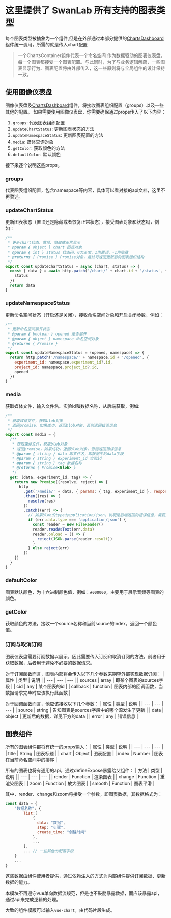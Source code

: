 # 这里提供了 SwanLab 所有支持的图表类型

每个图表类型被抽象为一个组件,但是在外部通过本部分提供的[ChartsDashboard](./ChartsDashboard.vue)组件统一调用，所需的就是传入chart配置  
> 一个ChartsContainer组件代表一个命名空间
作为数据驱动的图表仪表盘，每一个图表都接受一个图表配置。与此同时，为了与业务逻辑解藕，一些图表显示行为、图表配置将由外部传入，这一些原则将与全局组件的设计保持一致。

## 使用图像仪表盘

图像仪表盘及[ChartsDashboard](./ChartsDashboard.vue)组件，将接收图表组织配置（groups）以及一些其他的配置。
如果需要使用图像仪表盘，你需要确保通过props传入了以下内容：

1. `groups`: 代表图表组织配置
2. `updateChartStatus`: 更新图表状态的方法
3. `updateNamespaceStatus`: 更新图表配置的方法
4. `media`: 媒体查询对象
5. `getColor`: 获取颜色的方法
6. `defaultColor`: 默认颜色

接下来逐个说明这些props。

### groups

代表图表组织配置，包含namespace等内容，具体可以看对接的api文档，这里不再赘述。

### updateChartStatus

更新图表状态（置顶还是隐藏或者恢复正常状态），接受图表对象和状态吗，例如：

```js
/**
 * 更新chart状态，置顶、隐藏或正常显示
 * @param { object } chart 图表对象
 * @param { int } status 状态码，0为正常，1为置顶，-1为隐藏
 * @returns { Promise } Promise对象，最终可返回更新后的图表组织结构
 */
export const updateChartStatus = async (chart, status) => {
  const { data } = await http.patch('/chart/' + chart.id + '/status', {
    status
  })
  return data
}
```

### updateNamespaceStatus

更新命名空间状态（开启还是关闭），接收命名空间对象和开启关闭参数，例如：

```js
/**
 * 更新命名空间展开状态
 * @param { boolean } opened 是否展开
 * @param { object } namespace 命名空间对象
 * @returns { Promise }
 */
export const updateNamespaceStatus = (opened, namespace) => {
  return http.patch('/namespace/' + namespace.id + '/opened', {
    experiment_id: namespace.experiment_id?.id,
    project_id: namespace.project_id?.id,
    opened
  })
}
```

### media

获取媒体文件，输入文件名、实验id和数据名称，从后端获取，例如:

```js
/**
 * 获取媒体文件，获取blob对象
 * 返回promise，如果成功，返回blob对象，否则返回错误信息
 */
export const media = {
  /**
   * 获取媒体文件，获取blob对象
   * 返回promise，如果成功，返回blob对象，否则返回错误信息
   * @param { string } data 即文件名，即数据中的data字段
   * @param { string } experiment_id 实验id
   * @param { string } tag 数据名称
   * @returns { Promise<Blob> }
   */
  get: (data, experiment_id, tag) => {
    return new Promise((resolve, reject) => {
      http
        .get('/media/' + data, { params: { tag, experiment_id }, responseType: 'blob' })
        .then((res) => {
          resolve(res)
        })
        .catch((err) => {
          // 如果blob的type为application/json，说明是后端返回的错误信息，需要解析
          if (err.data.type === 'application/json') {
            const reader = new FileReader()
            reader.readAsText(err.data)
            reader.onload = () => {
              reject(JSON.parse(reader.result))
            }
          } else reject(err)
        })
    })
  }
}
```

### defaultColor

图表默认颜色，为十六进制颜色值，例如：`#000000`，主要用于展示音频等图表的颜色。

### getColor

获取颜色的方法，接收一个source名称和当前source的index，返回一个颜色值。

### 订阅与取消订阅

图表仪表盘需要订阅数据以展示，因此需要传入订阅和取消订阅的方法。前者用于获取数据，后者用于避免不必要的数据请求。

对于订阅函数而言，图表内部将会传入以下几个参数来期望外部实现数据订阅：
| 属性 | 类型 | 说明 |
| --- | --- | --- |
| sources | array<string> | 即某个图表的sources字段 |
| cid | any | 某个图表的id |
| callback | function | 图表内部的回调函数，当数据请求完毕时应该执行此函数 |

对于回调函数而言，他应该接收以下几个参数：
| 属性 | 类型 | 说明 |
| --- | --- | --- |
| source | string | 告知图表是sources字段中的哪个源发生了更新 |
| data | object | 更新后的数据，详见下方的data |
| error | any | 错误信息 |

## 图表组件

所有的图表组件都将有统一的props输入：
| 属性 | 类型 | 说明 |
| --- | --- | --- |
| title | String | 图表标题 |
| chart | Object | 图表配置 |
| index | Number | 图表在当前命名空间中的排序 |

所有的图表也将有通用的api，通过defineExpose暴露给父组件：
| 方法 | 类型 | 说明 |
| --- | --- | --- |
| render | Function | 渲染图表 |
| change | Function | 重渲染图表 |
| zoom | Function | 放大图表 |
| smooth | Function | 图表平滑 |

其中，render、change和zoom将接受一个参数，即图表数据，其数据格式为：

```js
const data = {
    "数据名称": {
        list:[
            {
              data: "数据",
              step: "步骤"，
              create_time: "创建时间"
            },
            ...
        ],
        ... // 一些其他的配置字段
    }
    ...
}
```

这些数据由组件使用者提供，通过依赖注入的方式为内部组件提供订阅数据、更新数据的能力。

本模块不再遵守vue单向数据流规范，但是也不鼓励暴露数据，而应该暴露api，通过api来完成逻辑的处理。

大致的组件模版可以输入`vue-chart`，由代码片段生成。
